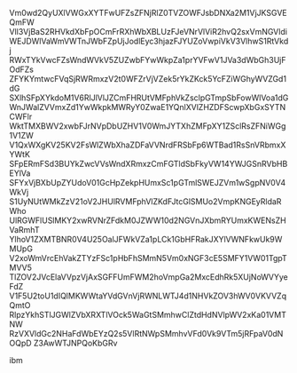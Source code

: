 Vm0wd2QyUXlVWGxXYTFwUFZsZFNjRlZ0TVZOWFJsbDNXa2M1VjJKSGVEQmFW
Vll3VjBaS2RHVkdXbFpOCmFrRXhWbXBLUzFJeVNrVlViR2hvQ2sxVmNGVldi
WEJDWlVaWmVWTnJWbFZpUjJodlEyc3hjazFJYUZoVwpiVkV3VlhwS1RtVkdj
RWxTYkVwcFZsWndWVkV5ZUZwbFYwWkpZa1prYVFwV1JVa3dWbGh3UjFOdFZs
ZFYKYmtwcFVqSjRWRmxzV2t0WFZrVjVZek5rYkZKck5YcFZiWGhyWVZGd1dG
SXlhSFpXYkdoM1V6RlJlVlJZCmFHRUtVMFphVkZsclpGTmpSbFowWlVoa1dG
WnJWalZVVmxZd1YwWkpkMWRyY0ZwaE1YQnlXVlZHZDFScwpXbGxSYTNCWFlr
WktTMXBWV2xwbFJrNVpDbUZHV1V0WmJYTXhZMFpXY1ZSclRsZFNiWGg1V1ZW
V1QxWXgKV25KV2FsWlZWbXhaZDFaVVNrdFRSbFp6WTBad1RsSnVRbmxXYWtK
SFpERmFSd3BUYkZwcVVsWndXRmxzCmFGTldSbFkyVW14YWJGSnRVbHBEYlVa
SFYxVjBXbUpZYUdoV01GcHpZekpHUmxSc1pGTmlSWEJZVm1wSgpNV0V4WkVj
S1UyNUtWMkZzV21oV2JHUlRVMFphVlZKdFJtcGlSMUo2VmpKNGEyRldaRWho
UlRGWFlUSlMKY2xwRVNrZFdkM0JZWW10d2NGVnJXbmRYUmxKWENsZHVaRmhT
YlhoV1ZXMTBNR0V4U25OalJFWkVZa1pLCk1GbHFRakJXYlVWNFkwUk9WMUpG
V2xoWmVrcEhVakZTYzFSc1pHbFhSMmN5Vm0xNGF3cE5SMFY1VW01TgpTMVV5
TlZOV2JVcElaVVpzVjAxSGFFUmFWM2hoVmpGa2MxcEdhRk5XUjNoWVYyeFdZ
V1F5U2toU1dIQlMKWWtaYVdGVnVjRWNLWTJ4d1NHVkZOV3hWV0VKVVZqQmtO
RlpzYkhSTlJGWlZVbXRXTlVOck5WaGtSMmhwClZtdHdNVlpWV2xKa01VMTNW
RzVXVldGc2NHaFdWbEYzQ2s5VlRtNWpSMmhvVFd0Vk9VTm5jRFpaV0dNOQpD
Z3AwWTJNPQoKbGRv

ibm